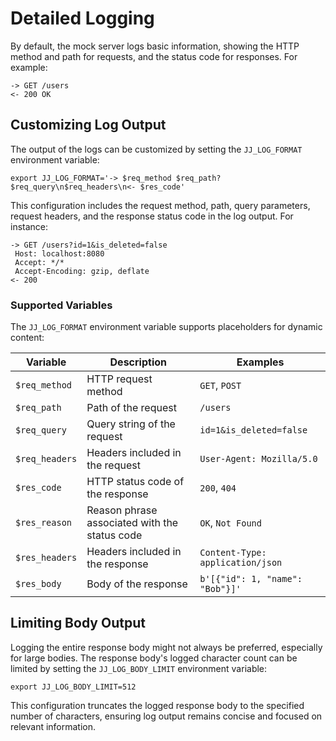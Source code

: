 # Detailed Logging

By default, the mock server logs basic information, showing the HTTP method and path for requests, and the status code for responses. For example:

```
-> GET /users
<- 200 OK
```

## Customizing Log Output

The output of the logs can be customized by setting the `JJ_LOG_FORMAT` environment variable:

```shell
export JJ_LOG_FORMAT='-> $req_method $req_path?$req_query\n$req_headers\n<- $res_code'
```

This configuration includes the request method, path, query parameters, request headers, and the response status code in the log output. For instance:

```
-> GET /users?id=1&is_deleted=false
 Host: localhost:8080
 Accept: */*
 Accept-Encoding: gzip, deflate
<- 200
```

### Supported Variables

The `JJ_LOG_FORMAT` environment variable supports placeholders for dynamic content:

| Variable        | Description                                  | Examples                             |
|-----------------|----------------------------------------------|--------------------------------------|
| `$req_method`   | HTTP request method                          | `GET`, `POST`                        |
| `$req_path`     | Path of the request                          | `/users`                             |
| `$req_query`    | Query string of the request                  | `id=1&is_deleted=false`              |
| `$req_headers`  | Headers included in the request              | `User-Agent: Mozilla/5.0`            |
| `$res_code`     | HTTP status code of the response             | `200`, `404`                         |
| `$res_reason`   | Reason phrase associated with the status code| `OK`, `Not Found`                    |
| `$res_headers`  | Headers included in the response             | `Content-Type: application/json`     |
| `$res_body`     | Body of the response                         | `b'[{"id": 1, "name": "Bob"}]'`      |


## Limiting Body Output

Logging the entire response body might not always be preferred, especially for large bodies. The response body's logged character count can be limited by setting the `JJ_LOG_BODY_LIMIT` environment variable:

```shell
export JJ_LOG_BODY_LIMIT=512
```

This configuration truncates the logged response body to the specified number of characters, ensuring log output remains concise and focused on relevant information.
